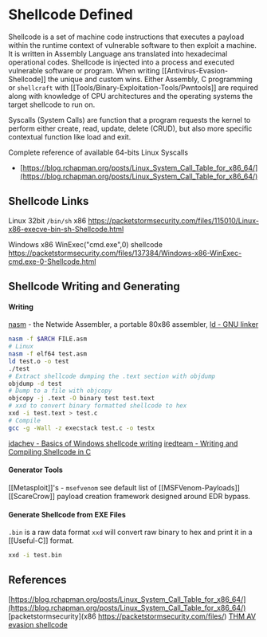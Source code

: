 # Shellcode Defined

Shellcode is a set of machine code instructions that executes a payload within the runtime context of vulnerable software to then exploit a machine. It is written in Assembly Language ans translated into hexadecimal operational codes. Shellcode is injected into a process and executed vulnerable software or program. When writing [[Antivirus-Evasion-Shellcode]] the unique and custom wins. Either Assembly, C programming or `shellcraft` with [[Tools/Binary-Exploitation-Tools/Pwntools]] are required along with knowledge of CPU architectures and the operating systems the target shellcode to run on.


Syscalls (System Calls) are function that a program requests the kernel to perform either create, read, update, delete (CRUD), but also more specific contextual function like load and exit. 

Complete reference of available 64-bits Linux Syscalls 
- [https://blog.rchapman.org/posts/Linux_System_Call_Table_for_x86_64/](https://blog.rchapman.org/posts/Linux_System_Call_Table_for_x86_64/)


## Shellcode Links

Linux 32bit `/bin/sh` x86 https://packetstormsecurity.com/files/115010/Linux-x86-execve-bin-sh-Shellcode.html

Windows x86 WinExec("cmd.exe",0) shellcode https://packetstormsecurity.com/files/137384/Windows-x86-WinExec-cmd.exe-0-Shellcode.html

## Shellcode Writing and Generating

#### Writing

[nasm](https://www.nasm.us/doc/) - the Netwide Assembler, a portable 80x86 assembler, [ld - GNU linker](https://linux.die.net/man/1/ld)
```bash
nasm -f $ARCH FILE.asm
# Linux
nasm -f elf64 test.asm
ld test.o -o test
./test
# Extract shellcode dumping the .text section with objdump 
objdump -d test
# Dump to a file with objcopy
objcopy -j .text -O binary test test.text
# xxd to convert binary formatted shellcode to hex
xxd -i test.text > test.c
# Compile 
gcc -g -Wall -z execstack test.c -o testx
```


[idachev - Basics of Windows shellcode writing](https://idafchev.github.io/exploit/2017/09/26/writing_windows_shellcode.html)
[iredteam - Writing and Compiling Shellcode in C](https://www.ired.team/offensive-security/code-injection-process-injection/writing-and-compiling-shellcode-in-c)


#### Generator Tools 

[[Metasploit]]'s - `msefvenom` see default list of [[MSFVenom-Payloads]]
[[ScareCrow]] payload creation framework designed around EDR bypass.

#### Generate Shellcode from EXE Files

`.bin` is a raw data format `xxd` will convert raw binary to hex and print it in a [[Useful-C]] format.
```bash
xxd -i test.bin
```

## References

[https://blog.rchapman.org/posts/Linux_System_Call_Table_for_x86_64/](https://blog.rchapman.org/posts/Linux_System_Call_Table_for_x86_64/)
[packetstormsecurity](x86 https://packetstormsecurity.com/files/)
[THM AV evasion shellcode](https://tryhackme.com/room/avevasionshellcode)